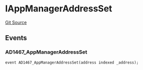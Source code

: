 # IAppManagerAddressSet
[Git Source](https://github.com/thrackle-io/rules-engine/blob/af2c902a06ffbdb4f9de3bdbb6a20c476a93b949/src/common/IEvents.sol)


## Events
### AD1467_AppManagerAddressSet

```solidity
event AD1467_AppManagerAddressSet(address indexed _address);
```

